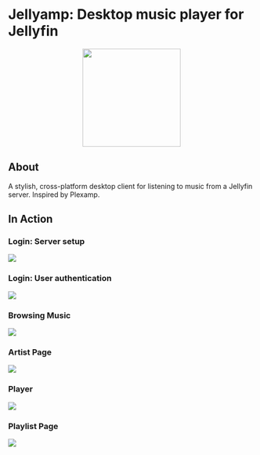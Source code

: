 # Jellyamp: Desktop music player for Jellyfin

<!-- [![Build Status](https://travis-ci.org/m0ngr31/jellyamp.svg?branch=master)](https://travis-ci.org/m0ngr31/jellyamp) -->

<p align="center">
  <img src="https://i.imgur.com/jhZo5UI.png" width="200"/>
</p>

## About
A stylish, cross-platform desktop client for listening to music from a Jellyfin server. Inspired by Plexamp. 

## In Action

### Login: Server setup
<p>
  <img src="https://i.imgur.com/XLKQCvD.png" style="max-width: 200px">
</p>

### Login: User authentication
<p>
  <img src="https://i.imgur.com/CepOWaX.png" style="max-width: 200px">
</p>

### Browsing Music
<p>
  <img src="https://i.imgur.com/BtWkrYG.png" style="max-width: 200px">
</p>

### Artist Page
<p>
  <img src="https://i.imgur.com/kx77rl0.png" style="max-width: 200px">
</p>

### Player
<p>
  <img src="https://i.imgur.com/HmVRw8r.png" style="max-width: 200px">
</p>

### Playlist Page
<p>
  <img src="https://i.imgur.com/6dTb11U.png" style="max-width: 200px">
</p>
